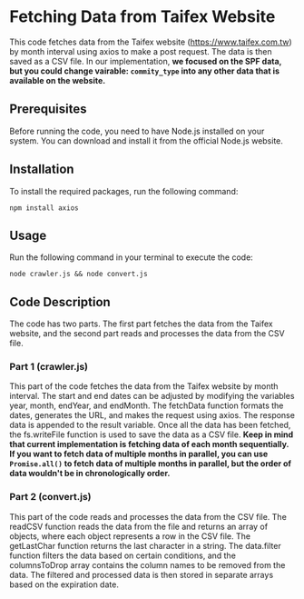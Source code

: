 # Fetching Data from Taifex Website

This code fetches data from the Taifex website (https://www.taifex.com.tw) by month interval using axios to make a post request. The data is then saved as a CSV file. In our implementation, **we focused on the SPF data, but you could change vairable: `commity_type` into any other data that is available on the website.**

## Prerequisites

Before running the code, you need to have Node.js installed on your system. You can download and install it from the official Node.js website.

## Installation

To install the required packages, run the following command:

`npm install axios`

## Usage

Run the following command in your terminal to execute the code:

`node crawler.js && node convert.js`


## Code Description

The code has two parts. The first part fetches the data from the Taifex website, and the second part reads and processes the data from the CSV file.

### Part 1 (crawler.js)

This part of the code fetches the data from the Taifex website by month interval. The start and end dates can be adjusted by modifying the variables year, month, endYear, and endMonth. The fetchData function formats the dates, generates the URL, and makes the request using axios. The response data is appended to the result variable. Once all the data has been fetched, the fs.writeFile function is used to save the data as a CSV file.
**Keep in mind that current implementation is fetching data of each month sequentially. If you want to fetch data of multiple months in parallel, you can use `Promise.all()` to fetch data of multiple months in parallel, but the order of data wouldn't be in chronologically order.**

### Part 2 (convert.js)

This part of the code reads and processes the data from the CSV file. The readCSV function reads the data from the file and returns an array of objects, where each object represents a row in the CSV file. The getLastChar function returns the last character in a string. The data.filter function filters the data based on certain conditions, and the columnsToDrop array contains the column names to be removed from the data. The filtered and processed data is then stored in separate arrays based on the expiration date.

